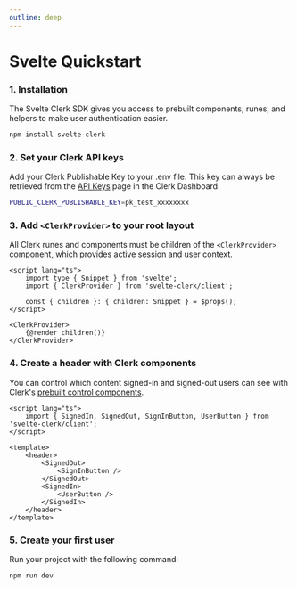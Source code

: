 ```yaml
---
outline: deep
---
```


# Svelte Quickstart

### 1. Installation

The Svelte Clerk SDK gives you access to prebuilt components, runes, and helpers to make user authentication easier.

```sh
npm install svelte-clerk
```

### 2. Set your Clerk API keys

Add your Clerk Publishable Key to your .env file. This key can always be retrieved from the [API Keys](https://dashboard.clerk.com/last-active?path=api-keys) page in the Clerk Dashboard.

```sh
PUBLIC_CLERK_PUBLISHABLE_KEY=pk_test_xxxxxxxx
```

### 3. Add `<ClerkProvider>` to your root layout

All Clerk runes and components must be children of the `<ClerkProvider>` component, which provides active session and user context.

```svelte
<script lang="ts">
	import type { Snippet } from 'svelte';
	import { ClerkProvider } from 'svelte-clerk/client';

	const { children }: { children: Snippet } = $props();
</script>

<ClerkProvider>
	{@render children()}
</ClerkProvider>
```

### 4. Create a header with Clerk components

You can control which content signed-in and signed-out users can see with Clerk's [prebuilt control components](https://clerk.com/docs/components/overview#control-components).

```svelte
<script lang="ts">
	import { SignedIn, SignedOut, SignInButton, UserButton } from 'svelte-clerk/client';
</script>

<template>
	<header>
		<SignedOut>
			<SignInButton />
		</SignedOut>
		<SignedIn>
			<UserButton />
		</SignedIn>
	</header>
</template>
```

### 5. Create your first user

Run your project with the following command:

```sh
npm run dev
```
